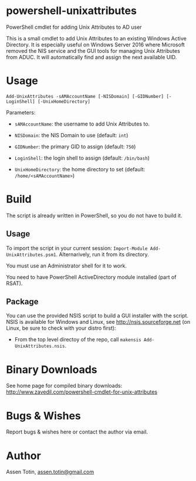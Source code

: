 # powershell-unixattributes

PowerShell cmdlet for adding Unix Attributes to AD user

This is a small cmdlet to add Unix Attributes to an existing Windows Active Directory. It is especially useful on Windows Server 2016 where Microsoft removed the NIS service and the GUI tools for managing Unix Attributes from ADUC. It will automatically find and assign the next available UID.

# Usage

    Add-UnixAttributes -sAMAccountName [-NISDomain] [-GIDNumber] [-LoginShell] [-UnixHomeDirectory]

Parameters:

* `sAMAccountName`: the username to add Unix Attributes to.

* `NISDomain`: the NIS Domain to use (default: `int`)

* `GIDNumber`: the primary GID to assign (default: `750`)

* `LoginShell`: the login shell to assign (default: `/bin/bash`)

* `UnixHomeDirectory`: the home directory to set (default: `/home/<sAMAccountName>`)

# Build

The script is already written in PowerShell, so you do not have to build it. 

## Usage

To import the script in your current session: `Import-Module Add-UnixAttributes.psm1`. Alternarively, run it from its directory.

You must use an Administrator shell for it to work. 

You need to have PowerShell ActiveDirectory module installed (part of RSAT).

## Package

You can use the provided NSIS script to build a GUI installer with the script. NSIS is available for Windows and Linux, see http://nsis.sourceforge.net (on Linux, be sure to check with your distro first):

* From the top level directoy of the repo, call `makensis Add-UnixAttributes.nsis`.

# Binary Downloads

See home page for compiled binary downloads: http://www.zavedil.com/powershell-cmdlet-for-unix-attributes

# Bugs & Wishes

Report bugs & wishes here or contact the author via email.

# Author

Assen Totin, assen.totin@gmail.com

